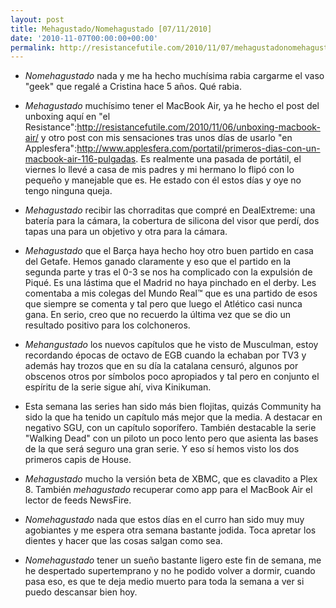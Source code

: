 ```yaml
---
layout: post
title: Mehagustado/Nomehagustado [07/11/2010]
date: '2010-11-07T00:00:00+00:00'
permalink: http://resistancefutile.com/2010/11/07/mehagustadonomehagustado-07112010/
---
```

- *Nomehagustado* nada y me ha hecho muchísima rabia cargarme el vaso "geek" que regalé a Cristina hace 5 años. Qué rabia. 

- *Mehagustado* muchísimo tener el MacBook Air, ya he hecho el post del unboxing aquí en "el Resistance":http://resistancefutile.com/2010/11/06/unboxing-macbook-air/ y otro post con mis sensaciones tras unos días de usarlo "en Applesfera":http://www.applesfera.com/portatil/primeros-dias-con-un-macbook-air-116-pulgadas. Es realmente una pasada de portátil, el viernes lo llevé a casa de mis padres y mi hermano lo flipó con lo pequeño y manejable que es. He estado con él estos días y oye no tengo ninguna queja.

- *Mehagustado* recibir las chorraditas que compré en DealExtreme: una batería para la cámara, la cobertura de silicona del visor que perdí, dos tapas una para un objetivo y otra para la cámara.

- *Mehagustado* que el Barça haya hecho hoy otro buen partido en casa del Getafe. Hemos ganado claramente y eso que el partido en la segunda parte y tras el 0-3 se nos ha complicado con la expulsión de Piqué. Es una lástima que el Madrid no haya pinchado en el derby. Les comentaba a mis colegas del Mundo Real&trade; que es una partido de esos que siempre se comenta y tal pero que luego el Atlético casi nunca gana. En serio, creo que no recuerdo la última vez que se dio un resultado positivo para los colchoneros. 

- *Mehangustado* los nuevos capítulos que he visto de Musculman, estoy recordando épocas de octavo de EGB cuando la echaban por TV3 y además hay trozos que en su día la catalana censuró, algunos por obscenos otros por símbolos poco apropiados y tal pero en conjunto el espíritu de la serie sigue ahí, viva Kinikuman.

- Esta semana las series han sido más bien flojitas, quizás Community ha sido la que ha tenido un capítulo más mejor que la media. A destacar en negativo SGU, con un capítulo soporífero. También destacable la serie "Walking Dead" con un piloto un poco lento pero que asienta las bases de la que será seguro una gran serie. Y eso sí hemos visto los dos primeros capis de House. 

- *Mehagustado* mucho la versión beta de XBMC, que es clavadito a Plex 8. También *mehagustado* recuperar como app para el MacBook Air el lector de feeds NewsFire.

- *Nomehagustado* nada que estos días en el curro han sido muy muy agobiantes y me espera otra semana bastante jodida. Toca apretar los dientes y hacer que las cosas salgan como sea.

- *Nomehagustado* tener un sueño bastante ligero este fin de semana, me he despertado supertemprano y no he podido volver a dormir, cuando pasa eso, es que te deja medio muerto para toda la semana a ver si puedo descansar bien hoy.
